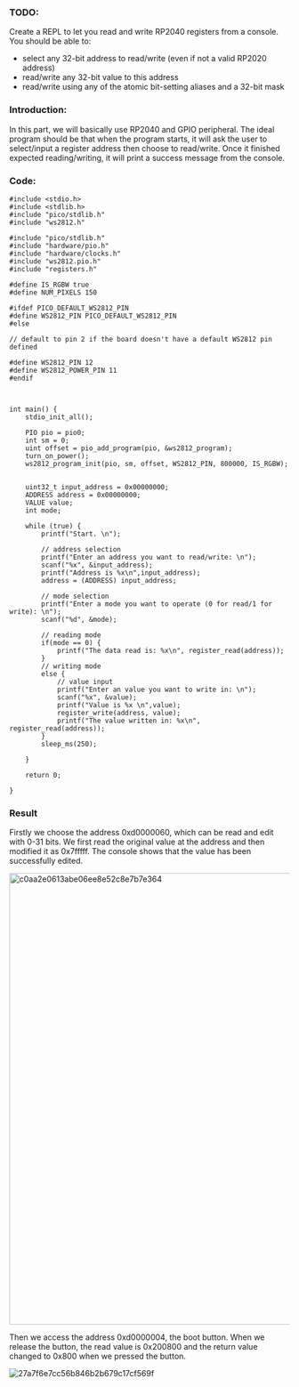 ### TODO:

Create a REPL to let you read and write RP2040 registers from a console. You should be able to:
- select any 32-bit address to read/write (even if not a valid RP2020 address)
- read/write any 32-bit value to this address
- read/write using any of the atomic bit-setting aliases and a 32-bit mask


### Introduction:

In this part, we will basically use RP2040 and GPIO peripheral. The ideal program should be that when the program starts, it will ask the user to select/input a register address then choose to read/write. Once it finished expected reading/writing, it will print a success message from the console.


### Code:

```
#include <stdio.h>
#include <stdlib.h>
#include "pico/stdlib.h"
#include "ws2812.h"

#include "pico/stdlib.h"
#include "hardware/pio.h"
#include "hardware/clocks.h"
#include "ws2812.pio.h"
#include "registers.h"

#define IS_RGBW true
#define NUM_PIXELS 150

#ifdef PICO_DEFAULT_WS2812_PIN
#define WS2812_PIN PICO_DEFAULT_WS2812_PIN
#else

// default to pin 2 if the board doesn't have a default WS2812 pin defined

#define WS2812_PIN 12
#define WS2812_POWER_PIN 11
#endif



int main() {
    stdio_init_all();

    PIO pio = pio0;
    int sm = 0;
    uint offset = pio_add_program(pio, &ws2812_program);
    turn_on_power();
    ws2812_program_init(pio, sm, offset, WS2812_PIN, 800000, IS_RGBW);


    uint32_t input_address = 0x00000000;
    ADDRESS address = 0x00000000;
    VALUE value;
    int mode;

    while (true) {
        printf("Start. \n");

        // address selection
        printf("Enter an address you want to read/write: \n");
        scanf("%x", &input_address);  
        printf("Address is %x\n",input_address);
        address = (ADDRESS) input_address;

        // mode selection
        printf("Enter a mode you want to operate (0 for read/1 for write): \n");
        scanf("%d", &mode);
        
        // reading mode
        if(mode == 0) {
            printf("The data read is: %x\n", register_read(address));
        }
        // writing mode
        else {
            // value input
            printf("Enter an value you want to write in: \n");
            scanf("%x", &value);  
            printf("Value is %x \n",value);
            register_write(address, value);
            printf("The value written in: %x\n", register_read(address));
        }
        sleep_ms(250);

    }

    return 0;

}
```

### Result
Firstly we choose the address 0xd0000060, which can be read and edit with 0-31 bits. We first read the original value at the address and then modified it as 0x7fffff. The console shows that the value has been successfully edited.

<img width="812" alt="c0aa2e0613abe06ee8e52c8e7b7e364" src="https://user-images.githubusercontent.com/114200453/200707462-23939d56-df64-4e53-aca9-e10345946937.png">

Then we access the address 0xd0000004, the boot button. When we release the button, the read value is 0x200800 and the return value changed to 0x800 when we pressed the button.

![27a7f6e7cc56b846b2b679c17cf569f](https://user-images.githubusercontent.com/114200453/200707890-9bd18aeb-deaf-48e1-bdf0-44f847af26b5.png)



